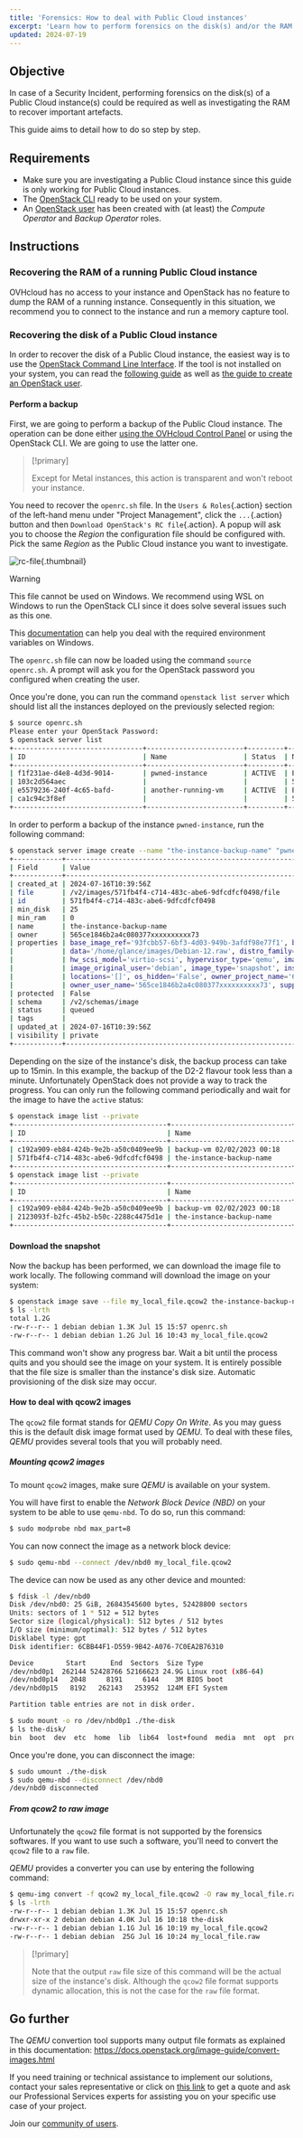 ```yaml
---
title: 'Forensics: How to deal with Public Cloud instances'
excerpt: 'Learn how to perform forensics on the disk(s) and/or the RAM of a Public Cloud instance in case of a security incident'
updated: 2024-07-19
---
```


## Objective

In case of a Security Incident, performing forensics on the disk(s) of a Public Cloud instance(s) could be required as well as investigating the RAM to recover important artefacts.

This guide aims to detail how to do so step by step.

## Requirements

- Make sure you are investigating a Public Cloud instance since this guide is only working for Public Cloud instances.
- The [OpenStack CLI](/pages/public_cloud/compute/prepare_the_environment_for_using_the_openstack_api) ready to be used on your system.
- An [OpenStack user](/pages/public_cloud/compute/create_and_delete_a_user) has been created with (at least) the _Compute Operator_ and _Backup Operator_ roles.

## Instructions

### Recovering the RAM of a running Public Cloud instance

OVHcloud has no access to your instance and OpenStack has no feature to dump the RAM of a running instance. Consequently in this situation, we recommend you to connect to the instance and run a memory capture tool.

### Recovering the disk of a Public Cloud instance

In order to recover the disk of a Public Cloud instance, the easiest way is to use the [OpenStack Command Line Interface](https://docs.openstack.org/newton/user-guide/common/cli-overview.html). If the tool is not installed on your system, you can read the [following guide](/pages/public_cloud/compute/prepare_the_environment_for_using_the_openstack_api) as well as [the guide to create an OpenStack user](/pages/public_cloud/compute/create_and_delete_a_user).

#### Perform a backup

First, we are going to perform a backup of the Public Cloud instance. The operation can be done either [using the OVHcloud Control Panel](/pages/public_cloud/compute/save_an_instance) or using the OpenStack CLI. We are going to use the latter one.

> [!primary]
>
> Except for Metal instances, this action is transparent and won't reboot your instance.

You need to recover the `openrc.sh` file. In the `Users & Roles`{.action} section of the left-hand menu under "Project Management", click the `...`{.action} button and then `Download OpenStack's RC file`{.action}. A popup will ask you to choose the _Region_ the configuration file should be configured with. Pick the same _Region_ as the Public Cloud instance you want to investigate.

![rc-file](images/rc-file.png){.thumbnail}

> [!warning]
> This file cannot be used on Windows. We recommend using WSL on Windows to run the OpenStack CLI since it does solve several issues such as this one.
>
> This [documentation](/pages/public_cloud/compute/loading_openstack_environment_variables) can help you deal with the required environment variables on Windows.

The `openrc.sh` file can now be loaded using the command `source openrc.sh`. A prompt will ask you for the OpenStack password you configured when creating the user.

Once you're done, you can run the command `openstack list server` which should list all the instances deployed on the previously selected region:

```bash
$ source openrc.sh
Please enter your OpenStack Password:
$ openstack server list
+--------------------------------+------------------------+---------+----------------------------------+-----------+-----------+
| ID                             | Name                   | Status  | Networks                         | Image     | Flavor    |
+--------------------------------+------------------------+---------+----------------------------------+-----------+-----------+
| f1f231ae-d4e8-4d3d-9014-       | pwned-instance         | ACTIVE  | Ext-Net=2001:41d0:xxx:xxx::xxxx, | Debian 12 | d2-2      |
| 103c2d564aec                   |                        |         | 51.91.xxx.xxx                    |           |           |
| e5579236-240f-4c65-bafd-       | another-running-vm     | ACTIVE  | Ext-Net=2001:41d0:xxx:xxx::xxxx, |           | win-c2-15 |
| ca1c94c3f8ef                   |                        |         | 57.128.xxx.xxx                   |           |           |
+--------------------------------+------------------------+---------+----------------------------------+-----------+-----------+
```

In order to perform a backup of the instance `pwned-instance`, run the following command:

```bash
$ openstack server image create --name "the-instance-backup-name" "pwned-instance"
+------------+-------------------------------------------------------------------------------------------------------------------------+
| Field      | Value                                                                                                                   |
+------------+-------------------------------------------------------------------------------------------------------------------------+
| created_at | 2024-07-16T10:39:56Z                                                                                                    |
| file       | /v2/images/571fb4f4-c714-483c-abe6-9dfcdfcf0498/file                                                                    |
| id         | 571fb4f4-c714-483c-abe6-9dfcdfcf0498                                                                                    |
| min_disk   | 25                                                                                                                      |
| min_ram    | 0                                                                                                                       |
| name       | the-instance-backup-name                                                                                                |
| owner      | 565ce1846b2a4c080377xxxxxxxxxx73                                                                                        |
| properties | base_image_ref='93fcbb57-6bf3-4d03-949b-3afdf98e77f1', build_id='aa816ca5-f59a-439c-94a9-b1e18ed564ee',                 |
|            | data='/home/glance/images/Debian-12.raw', distro_family='debian', hw_disk_bus='scsi', hw_qemu_guest_agent='yes',        |
|            | hw_scsi_model='virtio-scsi', hypervisor_type='qemu', image_build_date='2024-07-01 12:48:37',                            |
|            | image_original_user='debian', image_type='snapshot', instance_uuid='f1f231ae-d4e8-4d3d-9014-103c2d564aec',              |
|            | locations='[]', os_hidden='False', owner_project_name='686981609xxxxxx2',                                               |
|            | owner_user_name='565ce1846b2a4c080377xxxxxxxxxx73', support_rtm='no', user_id='85265a173b7c4c26ba48899xxxxxxxx8'        |
| protected  | False                                                                                                                   |
| schema     | /v2/schemas/image                                                                                                       |
| status     | queued                                                                                                                  |
| tags       |                                                                                                                         |
| updated_at | 2024-07-16T10:39:56Z                                                                                                    |
| visibility | private                                                                                                                 |
+------------+-------------------------------------------------------------------------------------------------------------------------+
```

Depending on the size of the instance's disk, the backup process can take up to 15min. In this example, the backup of the D2-2 flavour took less than a minute. Unfortunately OpenStack does not provide a way to track the progress. You can only run the following command periodically and wait for the image to have the `active` status:

```bash
$ openstack image list --private
+--------------------------------------+------------------------------+--------+
| ID                                   | Name                         | Status |
+--------------------------------------+------------------------------+--------+
| c192a909-eb84-424b-9e2b-a50c0409ee9b | backup-vm 02/02/2023 00:18   | active |
| 571fb4f4-c714-483c-abe6-9dfcdfcf0498 | the-instance-backup-name     | queued |
+--------------------------------------+------------------------------+--------+
$ openstack image list --private
+--------------------------------------+------------------------------+--------+
| ID                                   | Name                         | Status |
+--------------------------------------+------------------------------+--------+
| c192a909-eb84-424b-9e2b-a50c0409ee9b | backup-vm 02/02/2023 00:18   | active |
| 2123093f-b2fc-45b2-b50c-2288c4475d1e | the-instance-backup-name     | active |
+--------------------------------------+------------------------------+--------+
```

#### Download the snapshot

Now the backup has been performed, we can download the image file to work locally. The following command will download the image on your system:

```bash
$ openstack image save --file my_local_file.qcow2 the-instance-backup-name
$ ls -lrth
total 1.2G
-rw-r--r-- 1 debian debian 1.3K Jul 15 15:57 openrc.sh
-rw-r--r-- 1 debian debian 1.2G Jul 16 10:43 my_local_file.qcow2
```

This command won't show any progress bar. Wait a bit until the process quits and you should see the image on your system. It is entirely possible that the file size is smaller than the instance's disk size. Automatic provisioning of the disk size may occur.

#### How to deal with qcow2 images

The `qcow2` file format stands for _QEMU Copy On Write_. As you may guess this is the default disk image format used by _QEMU_.
To deal with these files, _QEMU_ provides several tools that you will probably need.

##### Mounting qcow2 images

To mount `qcow2` images, make sure _QEMU_ is available on your system.

You will have first to enable the _Network Block Device (NBD)_ on your system to be able to use `qemu-nbd`. To do so, run this command:

```bash
$ sudo modprobe nbd max_part=8
```

You can now connect the image as a network block device:

```bash
$ sudo qemu-nbd --connect /dev/nbd0 my_local_file.qcow2
```

The device can now be used as any other device and mounted:

```bash
$ fdisk -l /dev/nbd0
Disk /dev/nbd0: 25 GiB, 26843545600 bytes, 52428800 sectors
Units: sectors of 1 * 512 = 512 bytes
Sector size (logical/physical): 512 bytes / 512 bytes
I/O size (minimum/optimal): 512 bytes / 512 bytes
Disklabel type: gpt
Disk identifier: 6CBB44F1-D559-9B42-A076-7C0EA2B76310

Device        Start      End  Sectors  Size Type
/dev/nbd0p1  262144 52428766 52166623 24.9G Linux root (x86-64)
/dev/nbd0p14   2048     8191     6144    3M BIOS boot
/dev/nbd0p15   8192   262143   253952  124M EFI System

Partition table entries are not in disk order.

$ sudo mount -o ro /dev/nbd0p1 ./the-disk
$ ls the-disk/
bin  boot  dev  etc  home  lib  lib64  lost+found  media  mnt  opt  proc  root  run  sbin  srv  sys  tmp  usr  var
```

Once you're done, you can disconnect the image:

```bash
$ sudo umount ./the-disk
$ sudo qemu-nbd --disconnect /dev/nbd0
/dev/nbd0 disconnected
```

##### From qcow2 to raw image

Unfortunately the `qcow2` file format is not supported by the forensics softwares. If you want to use such a software, you'll need to convert the `qcow2` file to a `raw` file.

_QEMU_ provides a converter you can use by entering the following command:

```bash
$ qemu-img convert -f qcow2 my_local_file.qcow2 -O raw my_local_file.raw
$ ls -lrth
-rw-r--r-- 1 debian debian 1.3K Jul 15 15:57 openrc.sh
drwxr-xr-x 2 debian debian 4.0K Jul 16 10:18 the-disk
-rw-r--r-- 1 debian debian 1.1G Jul 16 10:19 my_local_file.qcow2
-rw-r--r-- 1 debian debian  25G Jul 16 10:24 my_local_file.raw
```

> [!primary]
>
> Note that the output `raw` file size of this command will be the actual size of the instance's disk. Although the `qcow2` file format supports dynamic allocation, this is not the case for the `raw` file format.

## Go further

The _QEMU_ convertion tool supports many output file formats as explained in this documentation: <https://docs.openstack.org/image-guide/convert-images.html>

If you need training or technical assistance to implement our solutions, contact your sales representative or click on [this link](/links/professional-services) to get a quote and ask our Professional Services experts for assisting you on your specific use case of your project.

Join our [community of users](/links/community).
